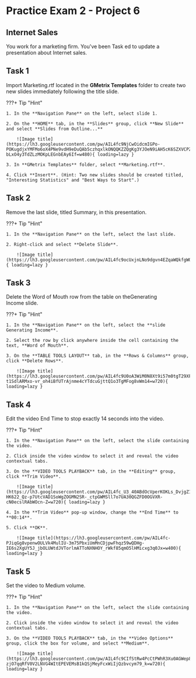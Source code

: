 # Practice Exam 2 - Project 6

## Internet Sales
You work for a marketing firm. You've been Task ed to update a presentation about Internet sales.

## Task 1
 
Import Marketing.rtf located in the **GMetrix Templates** folder to create two new slides immediately following the title slide.

???+ Tip "Hint"

    1. In the **Navigation Pane** on the left, select slide 1.

    2. On the **HOME** tab, in the **Slides** group, click **New Slide** and select **Slides from Outline...**

        ![Image title](https://lh3.googleusercontent.com/pw/AIL4fc9NjCwOidcmIGPo-POKugdjxYMFMo6oX4PNe9vdH9eDuQAb5czhqxlkONQQKZZQgKg3YJOeN9iAH5cK6SZXVCPZ-bLxO4y3TdZLzMOKpLEGnbEAy6If=w480){ loading=lazy }

    3. In **GMetrix Templates** folder, select **Marketing.rtf**.

    4. Click **Insert**. (Hint: Two new slides should be created titled, "Interesting Statistics" and "Best Ways to Start".)

## Task 2

Remove the last slide, titled Summary, in this presentation.

???+ Tip "Hint"

    1. In the **Navigation Pane** on the left, select the last slide.

    2. Right-click and select **Delete Slide**.

        ![Image title](https://lh3.googleusercontent.com/pw/AIL4fc9ocUxjnLNo9dgvn4EZqaWQkfgWOe8Z5M1UXI2yiPlDI5a8H6_hZECqTuMdEa0vXBHNvvVr0mImurfzSeL4tH732ltaj2qMnMkfBHHxbdmEsak_duOV=w600){ loading=lazy }

## Task 3

Delete the Word of Mouth row from the table on theGenerating Income slide.

???+ Tip "Hint"

    1. In the **Navigation Pane** on the left, select the **slide Generating Income**.

    2. Select the row by click anywhere inside the cell containing the text, **Word of Mouth**.

    3. On the **TABLE TOOLS LAYOUT** tab, in the **Rows & Columns** group, click **Delete Rows**.

        ![Image title](https://lh3.googleusercontent.com/pw/AIL4fc9U0oA3WiM0N8Xt9i57m0tgT29XF770cUIwQ2nTk95Bv2fvCeuioZViCC3F-t1SdlARMxo-vr_oh4iBfUTrAjnme4cYTdcuGjttQ1o3TgMFog8vWm14=w720){ loading=lazy }

## Task 4

Edit the video End Time to stop exactly 14 seconds into the video.

???+ Tip "Hint"

    1. In the **Navigation Pane** on the left, select the slide containing the video.

    2. Click inside the video window to select it and reveal the video contextual tabs.

    3. On the **VIDEO TOOLS PLAYBACK** tab, in the **Editing** group, click **Trim Video**.

        ![Image title](https://lh3.googleusercontent.com/pw/AIL4fc_U3_40ABdOcVperKOKLs_DvjgZ1IFqg6KpXxv-HK622_Qz-p7UtcVAD1SoWgZOGMN2SR-_ctpGWMSll7o7UA30QGZFD0OGVXR-cN0ecslRAbWOcn-Z=w720){ loading=lazy }

    4. In the **Trim Video** pop-up window, change the **End Time** to **00:14**.

    5. Click **OK**. 

        ![Image title](https://lh3.googleusercontent.com/pw/AIL4fc-PJiqGg8vpenwOULVk4MulIU-3m75PbxiUmMnCDjpwFhqz59wQDHg-IE6s2XgUY5J_jbOLUWtdJVTorlmATToNXNHOY_rWkf85qmO5lHMicxg3q0Jx=w400){ loading=lazy }

## Task 5

Set the video to Medium volume.

???+ Tip "Hint"

    1. In the **Navigation Pane** on the left, select the slide containing the video.

    2. Click inside the video window to select it and reveal the video contextual tabs.

    3. On the **VIDEO TOOLS PLAYBACK** tab, in the **Video Options** group, click the box for volume, and select **Medium**.

        ![Image title](https://lh3.googleusercontent.com/pw/AIL4fc9CIfStRw4PcCtPWhR3Xu0AGWep8LXtKzlzpFI4AY_74RAy3zgPyP2dRNm6W-zjO7qqRfV0V2LNVG4WItEPEVEMsB1kQSjMeyFcxWiIjQzbvcym79_k=w720){ loading=lazy }